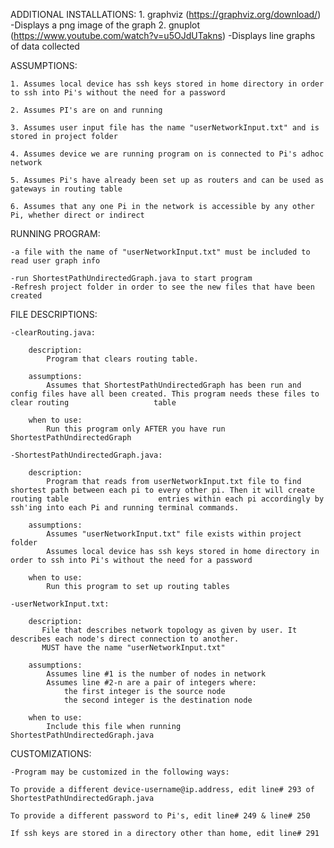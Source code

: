 ADDITIONAL INSTALLATIONS: 
    1. graphviz (https://graphviz.org/download/)
        -Displays a png image of the graph
    2. gnuplot (https://www.youtube.com/watch?v=u5OJdUTakns)
        -Displays line graphs of data collected
    
    

ASSUMPTIONS:
    
    1. Assumes local device has ssh keys stored in home directory in order to ssh into Pi's without the need for a password
    
    2. Assumes PI's are on and running 
    
    3. Assumes user input file has the name "userNetworkInput.txt" and is stored in project folder
    
    4. Assumes device we are running program on is connected to Pi's adhoc network
    
    5. Assumes Pi's have already been set up as routers and can be used as gateways in routing table
    
    6. Assumes that any one Pi in the network is accessible by any other Pi, whether direct or indirect
    

RUNNING PROGRAM:

    -a file with the name of "userNetworkInput.txt" must be included to read user graph info
    
    -run ShortestPathUndirectedGraph.java to start program
    -Refresh project folder in order to see the new files that have been created


FILE DESCRIPTIONS: 

    -clearRouting.java: 
    
        description:
            Program that clears routing table. 
        
        assumptions:
            Assumes that ShortestPathUndirectedGraph has been run and config files have all been created. This program needs these files to clear routing                   table
        
        when to use:
            Run this program only AFTER you have run ShortestPathUndirectedGraph
            
    -ShortestPathUndirectedGraph.java: 
    
        description:
            Program that reads from userNetworkInput.txt file to find shortest path between each pi to every other pi. Then it will create routing table                    entries within each pi accordingly by ssh'ing into each Pi and running terminal commands.  
            
        assumptions:
            Assumes "userNetworkInput.txt" file exists within project folder
            Assumes local device has ssh keys stored in home directory in order to ssh into Pi's without the need for a password
            
        when to use:
            Run this program to set up routing tables

    -userNetworkInput.txt: 
     
        description:
           File that describes network topology as given by user. It describes each node's direct connection to another.
           MUST have the name "userNetworkInput.txt"
           
        assumptions:
            Assumes line #1 is the number of nodes in network 
            Assumes line #2-n are a pair of integers where: 
                the first integer is the source node
                the second integer is the destination node
                
        when to use:
            Include this file when running ShortestPathUndirectedGraph.java

CUSTOMIZATIONS: 

    -Program may be customized in the following ways: 

    To provide a different device-username@ip.address, edit line# 293 of ShortestPathUndirectedGraph.java

    To provide a different password to Pi's, edit line# 249 & line# 250

    If ssh keys are stored in a directory other than home, edit line# 291
        

